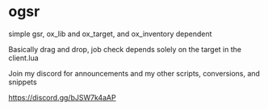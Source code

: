 # ogsr
simple gsr, ox_lib and ox_target, and ox_inventory dependent


Basically drag and drop, job check depends solely on the target in the client.lua


Join my discord for announcements and my other scripts, conversions, and snippets

https://discord.gg/bJSW7k4aAP



